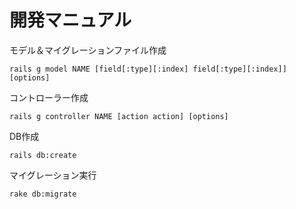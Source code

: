 # 開発マニュアル


モデル＆マイグレーションファイル作成
```shell
rails g model NAME [field[:type][:index] field[:type][:index]] [options]
```

コントローラー作成
```shell
rails g controller NAME [action action] [options]
```

DB作成
```shell
rails db:create
```

マイグレーション実行
```shell
rake db:migrate
```
